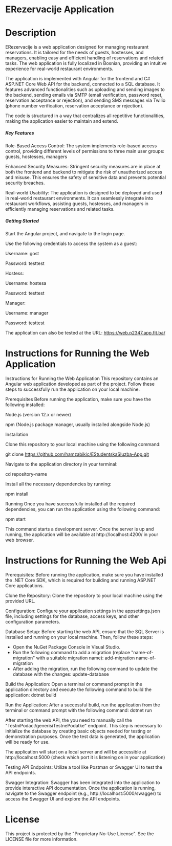 # ERezervacije Application

# Description 

ERezervacije is a web application designed for managing restaurant reservations. It is tailored for the needs of guests, hostesses, and managers, enabling easy and efficient handling of reservations and related tasks. The web application is fully localized in Bosnian, providing an intuitive experience for real-world restaurant environments.

The application is implemented with Angular for the frontend and C# ASP.NET Core Web API for the backend, connected to a SQL database. It features advanced functionalities such as uploading and sending images to the backend, sending emails via SMTP (email verification, password reset, reservation acceptance or rejection), and sending SMS messages via Twilio (phone number verification, reservation acceptance or rejection).

The code is structured in a way that centralizes all repetitive functionalities, making the application easier to maintain and extend.

<h5>Key Features</h5>

Role-Based Access Control: The system implements role-based access control, providing different levels of permissions to three main user groups: guests, hostesses, managers

Enhanced Security Measures: Stringent security measures are in place at both the frontend and backend to mitigate the risk of unauthorized access and misuse. This ensures the safety of sensitive data and prevents potential security breaches.

Real-world Usability: The application is designed to be deployed and used in real-world restaurant environments. It can seamlessly integrate into restaurant workflows, assisting guests, hostesses, and managers in efficiently managing reservations and related tasks.

<h5>Getting Started</h5>

Start the Angular project, and navigate to the login page.

Use the following credentials to access the system as a guest:

Username: gost

Password: testtest

Hostess:

Username: hostesa

Password: testtest

Manager:

Username: manager

Password: testtest

The application can also be tested at the URL: https://web.p2347.app.fit.ba/

# Instructions for Running the Web Application
Instructions for Running the Web Application
This repository contains an Angular web application developed as part of the project. Follow these steps to successfully run the application on your local machine.

Prerequisites Before running the application, make sure you have the following installed:

Node.js (version 12.x or newer)

npm (Node.js package manager, usually installed alongside Node.js)

Installation

Clone this repository to your local machine using the following command:

git clone https://github.com/hamzabikic/EStudentskaSluzba-App.git

Navigate to the application directory in your terminal:

cd repository-name

Install all the necessary dependencies by running:

npm install

Running Once you have successfully installed all the required dependencies, you can run the application using the following command:

npm start

This command starts a development server. Once the server is up and running, the application will be available at http://localhost:4200/ in your web browser.

# Instructions for Running the Web Api

Prerequisites: Before running the application, make sure you have installed the .NET Core SDK, which is required for building and running ASP.NET Core applications.

Clone the Repository: Clone the repository to your local machine using the provided URL.

Configuration: Configure your application settings in the appsettings.json file, including settings for the database, access keys, and other configuration parameters.

Database Setup: Before starting the web API, ensure that the SQL Server is installed and running on your local machine. Then, follow these steps:

- Open the NuGet Package Console in Visual Studio.
- Run the following command to add a migration (replace "name-of-migration" with a suitable migration name): add-migration name-of-migration
- After adding the migration, run the following command to update the database with the changes: update-database

Build the Application: Open a terminal or command prompt in the application directory and execute the following command to build the application:
dotnet build

Run the Application: After a successful build, run the application from the terminal or command prompt with the following command:
dotnet run

After starting the web API, the you need to manually call the "TestniPodaci/generisiTestnePodatke" endpoint. This step is necessary to initialize the database by creating basic objects needed for testing or demonstration purposes. Once the test data is generated, the application will be ready for use.

The application will start on a local server and will be accessible at http://localhost:5000 (check which port it is listening on in your application)

Testing API Endpoints: Utilize a tool like Postman or Swagger UI to test the API endpoints.

Swagger Integration: Swagger has been integrated into the application to provide interactive API documentation. Once the application is running, navigate to the Swagger endpoint (e.g., http://localhost:5000/swagger) to access the Swagger UI and explore the API endpoints.


# License
This project is protected by the "Proprietary No-Use License". See the LICENSE file for more information.






